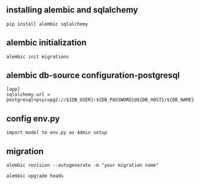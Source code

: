 ## installing alembic and sqlalchemy
```
pip install alembic sqlalchemy
```
## alembic initialization
```
alembic init migrations
```
## alembic db-source configuration-postgresql
```
[app]
sqlalchemy.url = postgresql+psycopg2://${DB_USER}:${DB_PASSWORD}@${DB_HOST}/${DB_NAME}
```
## config env.py
```
import model to env.py as Admin setup
```
## migration
```
alembic revision --autogenerate -m "your migration name"
```
```
alembic upgrade heads
```
